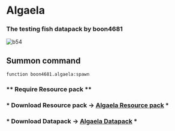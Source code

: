 # Algaela
### The testing fish datapack by boon4681

![b54](https://user-images.githubusercontent.com/46645814/154958843-5d0aa7a8-b4b4-42c0-82bf-3d11eac00d4a.gif)

## Summon command
```mcfunction
function boon4681.algaela:spawn
```
### \*\* Require Resource pack \*\*
### \* Download Resource pack -> [Algaela Resource pack](https://github.com/boon4681/algaela/files/8109309/algaela.zip) \*
### \* Download Datapack -> [Algaela Datapack](https://github.com/boon4681/algaela/files/8109326/algaela.zip) \*
